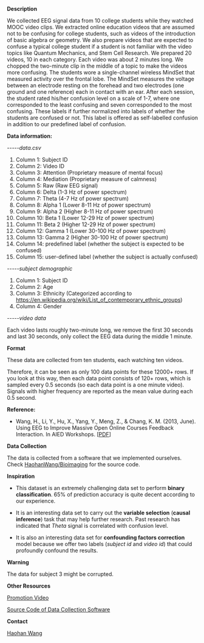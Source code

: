 **Description**

We collected EEG signal data from 10 college students while they watched MOOC video clips. We extracted online education videos that are assumed not to be confusing for college students, such as videos of the introduction of basic algebra or geometry. We also prepare videos that are expected to confuse a typical college student if a student is not familiar with the video topics like Quantum Mechanics, and Stem Cell Research. We prepared 20 videos, 10 in each category. Each video was about 2 minutes long. We chopped the two-minute clip in the middle of a topic to make the videos more confusing. 
The students wore a single-channel wireless MindSet that measured activity over the frontal lobe. The MindSet measures the voltage between an electrode resting on the forehead and two electrodes (one ground and one reference) each in contact with an ear.
After each session, the student rated his/her confusion level on a scale of 1-7, where one corresponded to the least confusing and seven corresponded to the most confusing. These labels if further normalized into labels of whether the students are confused or not. This label is offered as self-labelled confusion in addition to our predefined label of confusion. 

**Data information:**

*-----data.csv*

 1. Column 1: Subject ID 
 2. Column 2: Video ID
 3. Column 3: Attention (Proprietary measure of mental focus)
 4. Column 4: Mediation (Proprietary measure of calmness)
 5. Column 5: Raw (Raw EEG signal)
 6. Column 6: Delta (1-3 Hz of power spectrum)
 7. Column 7: Theta (4-7 Hz of power spectrum)
 8. Column 8: Alpha 1 (Lower 8-11 Hz of power spectrum)
 9. Column 9: Alpha 2 (Higher 8-11 Hz of power spectrum)
 10. Column 10: Beta 1 (Lower 12-29 Hz of power spectrum)
 11. Column 11: Beta 2 (Higher 12-29 Hz of power spectrum)
 12. Column 12: Gamma 1 (Lower 30-100 Hz of power spectrum)
 13. Column 13: Gamma 2 (Higher 30-100 Hz of power spectrum)
 14. Column 14: predefined label (whether the subject is expected to be confused)
 15. Column 15: user-defined label (whether the subject is actually confused)

*-----subject demographic*

 1. Column 1: Subject ID
 2. Column 2: Age
 3. Column 3: Ethnicity (Categorized according to https://en.wikipedia.org/wiki/List_of_contemporary_ethnic_groups)
 4. Column 4: Gender

*-----video data*

Each video lasts roughly two-minute long, we remove the first 30 seconds and last 30 seconds, only collect the EEG data during the middle 1 minute. 

**Format**

These data are collected from ten students, each watching ten videos. 

Therefore, it can be seen as only 100 data points for these 12000+ rows. If you look at this way, then each data point consists of 120+ rows, which is sampled every 0.5 seconds (so each data point is a one minute video). Signals with higher frequency are reported as the mean value during each 0.5 second. 

**Reference:**

 - Wang, H., Li, Y., Hu, X., Yang, Y., Meng, Z., & Chang, K. M. (2013, June). Using EEG to Improve Massive Open Online Courses Feedback Interaction. In AIED Workshops. [[PDF][1]]

**Data Collection**

The data is collected from a software that we implemented ourselves. Check [HaohanWang/Bioimaging][2] for the source code. 


**Inspiration**

 - This dataset is an extremely challenging data set to perform **binary
   classification**. 65% of prediction accuracy is quite decent according to our experience. 
   
 - It is an interesting data set to carry out the **variable selection**  (**causal inference**)
   task that may help further research. Past research has indicated that
   *Theta* signal is correlated with confusion level. 
   
 - It is also an interesting data set for **confounding factors correction**
   model because we offer two labels (*subject id* and *video id*) that
   could profoundly confound the results.

**Warning**

The data for subject 3 might be corrupted. 

**Other Resources**

[Promotion Video][3]

[Source Code of Data Collection Software][4]

**Contact**

[Haohan Wang][5] 


  [1]: http://www.cs.cmu.edu/~kkchang/paper/WangEtAl.2013.AIED.EEG-MOOC.pdf
  [2]: https://github.com/HaohanWang/BioImaging
  [3]: https://www.youtube.com/watch?v=ACjLuMvbAnM
  [4]: https://github.com/HaohanWang/BioImaging
  [5]: http://www.cs.cmu.edu/~haohanw/